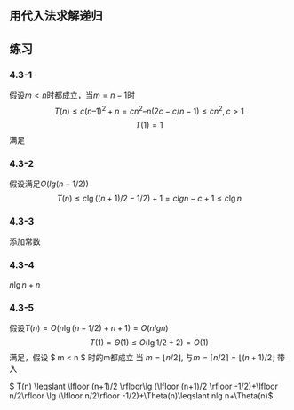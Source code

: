 ## 用代入法求解递归

## 练习

### 4.3-1 

假设$m<n$时都成立，当$m=n-1$时
$$T(n)\leqslant c(n–1)^2+n=cn^2–n(2c-c/n-1)\leqslant cn^2,c>1$$
$$T(1)=1$$满足

### 4.3-2

假设满足$O(lg (n-1/2))$
$$T(n)\leqslant c\lg ((n+1)/2-1/2) +1=clg n-c+1\leqslant c\lg n$$

### 4.3-3 

添加常数

### 4.3-4

$n\lg n + n$

### 4.3-5  

假设$T(n)=O(n\lg (n-1/2) +n+1)=O(nlg n)$
$$T(1)=\Theta(1)\leqslant O(\lg 1/2 +2)=O(1)$$
满足，假设 $ m < n $ 时的m都成立 当 $m=\lfloor n/2 \rfloor$, 与$m=\lceil n/2 \rceil =\lfloor (n+1)/2  \rfloor$ 带入

$ T(n) \leqslant \lfloor (n+1)/2  \rfloor\lg (\lfloor (n+1)/2 \rfloor -1/2)+\lfloor n/2\rfloor \lg (\lfloor n/2\rfloor -1/2)+\Theta(n)\leqslant nlg n+\Theta(n)$


